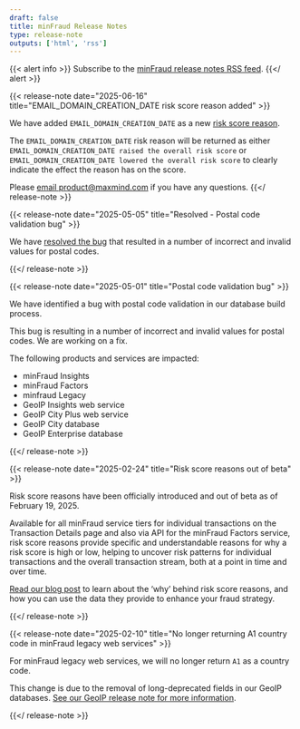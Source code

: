 ```yaml
---
draft: false
title: minFraud Release Notes
type: release-note
outputs: ['html', 'rss']
---
```


{{< alert info >}} Subscribe to the
[minFraud release notes RSS feed](/minfraud/release-notes/rss.xml).
{{</ alert >}}

{{< release-note date="2025-06-16" title="EMAIL_DOMAIN_CREATION_DATE risk score reason added" >}}

We have added `EMAIL_DOMAIN_CREATION_DATE` as a new
[risk score reason](https://support.maxmind.com/hc/en-us/articles/28488469041947-Risk-Score-Reasons).

The `EMAIL_DOMAIN_CREATION_DATE` risk reason will be returned as either
`EMAIL_DOMAIN_CREATION_DATE raised the overall risk score` or
`EMAIL_DOMAIN_CREATION_DATE lowered the overall risk score` to clearly indicate
the effect the reason has on the score.

Please [email product@maxmind.com](mailto:product@maxmind.com) if you have any
questions. {{</ release-note >}}

{{< release-note date="2025-05-05" title="Resolved - Postal code validation bug" >}}

We have
[resolved the bug](/minfraud/release-notes/2025/#postal-code-validation-bug)
that resulted in a number of incorrect and invalid values for postal codes.

{{</ release-note >}}

{{< release-note date="2025-05-01" title="Postal code validation bug" >}}

We have identified a bug with postal code validation in our database build
process.

This bug is resulting in a number of incorrect and invalid values for postal
codes. We are working on a fix.

The following products and services are impacted:

- minFraud Insights
- minFraud Factors
- minfraud Legacy
- GeoIP Insights web service
- GeoIP City Plus web service
- GeoIP City database
- GeoIP Enterprise database

{{</ release-note >}}

{{< release-note date="2025-02-24" title="Risk score reasons out of beta" >}}

Risk score reasons have been officially introduced and out of beta as of
February 19, 2025.

Available for all minFraud service tiers for individual transactions on the
Transaction Details page and also via API for the minFraud Factors service, risk
score reasons provide specific and understandable reasons for why a risk score
is high or low, helping to uncover risk patterns for individual transactions and
the overall transaction stream, both at a point in time and over time.

[Read our blog post](https://blog.maxmind.com/2025/02/how-to-enhance-your-fraud-strategy-with-minfraud-risk-score-reasons/)
to learn about the ‘why’ behind risk score reasons, and how you can use the data
they provide to enhance your fraud strategy.

{{</ release-note >}}

{{< release-note date="2025-02-10" title="No longer returning A1 country code in minFraud legacy web services" >}}

For minFraud legacy web services, we will no longer return `A1` as a country
code.

This change is due to the removal of long-deprecated fields in our GeoIP
databases.
[See our GeoIP release note for more information](https://dev.maxmind.com/geoip/release-notes/2025/#removal-of-deprecated-fields).

{{</ release-note >}}
